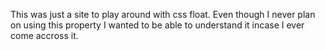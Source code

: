 This was just a site to play around with css float.  Even though I never plan on using this property I wanted to be able to understand it incase I ever come accross it.